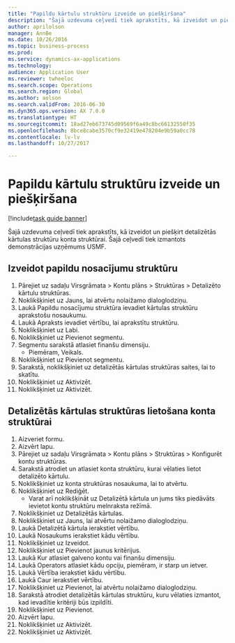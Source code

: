 ```yaml
--- 
title: "Papildu kārtulu struktūru izveide un piešķiršana"
description: "Šajā uzdevuma ceļvedī tiek aprakstīts, kā izveidot un piešķirt detalizētās kārtulas struktūru konta struktūrai."
author: aprilolson
manager: AnnBe
ms.date: 10/26/2016
ms.topic: business-process
ms.prod: 
ms.service: dynamics-ax-applications
ms.technology: 
audience: Application User
ms.reviewer: twheeloc
ms.search.scope: Operations
ms.search.region: Global
ms.author: aolson
ms.search.validFrom: 2016-06-30
ms.dyn365.ops.version: AX 7.0.0
ms.translationtype: HT
ms.sourcegitcommit: 18ad27eb673745d09569f6a49c8bc66132550f35
ms.openlocfilehash: 8bce8cabe3570cf9e32419e478204e9b59a0cc78
ms.contentlocale: lv-lv
ms.lasthandoff: 10/27/2017

---
```

# <a name="create-and-assign-advanced-rule-structures"></a>Papildu kārtulu struktūru izveide un piešķiršana

[!include[task guide banner](../../includes/task-guide-banner.md)]

Šajā uzdevuma ceļvedī tiek aprakstīts, kā izveidot un piešķirt detalizētās kārtulas struktūru konta struktūrai. Šajā ceļvedī tiek izmantots demonstrācijas uzņēmums USMF.


## <a name="create-an-advanced-rule-structure"></a>Izveidot papildu nosacījumu struktūru
1. Pārejiet uz sadaļu Virsgrāmata > Kontu plāns > Struktūras > Detalizēto kārtulu struktūras.
2. Noklikšķiniet uz Jauns, lai atvērtu nolaižamo dialoglodziņu.
3. Laukā Papildu nosacījumu struktūra ievadiet kārtulas struktūru aprakstošu nosaukumu.
4. Laukā Apraksts ievadiet vērtību, lai aprakstītu struktūru.
5. Noklikšķiniet uz Labi.
6. Noklikšķiniet uz Pievienot segmentu.
7. Segmentu sarakstā atlasiet finanšu dimensiju.
    * Piemēram, Veikals.  
8. Noklikšķiniet uz Pievienot segmentu.
9. Sarakstā, noklikšķiniet uz detalizētās kārtulas struktūras saites, lai to skatītu.
10. Noklikšķiniet uz Aktivizēt.
11. Noklikšķiniet uz Aktivizēt.

## <a name="apply-an-advanced-rule-structure-to-an-account-structure"></a>Detalizētās kārtulas struktūras lietošana konta struktūrai
1. Aizveriet formu.
2. Aizvērt lapu.
3. Pārejiet uz sadaļu Virsgrāmata > Kontu plāns > Struktūras > Konfigurēt kontu struktūras.
4. Sarakstā atrodiet un atlasiet konta struktūru, kurai vēlaties lietot detalizēto kārtulu.
5. Noklikšķiniet uz konta struktūras nosaukuma, lai to atvērtu.
6. Noklikšķiniet uz Rediģēt.
    * Varat arī noklikšķināt uz Detalizētā kārtula un jums tiks piedāvāts ievietot kontu struktūru melnraksta režīmā.  
7. Noklikšķiniet uz Detalizētās kārtulas.
8. Noklikšķiniet uz Jauns, lai atvērtu nolaižamo dialoglodziņu.
9. Laukā Detalizētā kārtula ierakstiet vērtību.
10. Laukā Nosaukums ierakstiet kādu vērtību.
11. Noklikšķiniet uz Izveidot.
12. Noklikšķiniet uz Pievienot jaunus kritērijus.
13. Laukā Kur atlasiet galveno kontu vai finanšu dimensiju.
14. Laukā Operators atlasiet kādu opciju, piemēram, ir starp un ietver.
15. Laukā Vērtība ierakstiet kādu vērtību.
16. Laukā Caur ierakstiet vērtību.
17. Noklikšķiniet uz Pievienot, lai atvērtu nolaižamo dialoglodziņu.
18. Sarakstā atrodiet detalizētās kārtulas struktūru, kuru vēlaties izmantot, kad ievadītie kritēriji būs izpildīti.
19. Noklikšķiniet uz Pievienot.
20. Aizvērt lapu.
21. Noklikšķiniet uz Aktivizēt.
22. Noklikšķiniet uz Aktivizēt.


